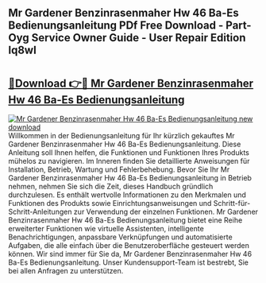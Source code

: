 ## Mr Gardener Benzinrasenmaher Hw 46 Ba-Es Bedienungsanleitung PDf Free Download - Part-Oyg Service Owner Guide - User Repair Edition lq8wI

# <h2><a href="http://df56je.blite.top/?on=Mr+Gardener+Benzinrasenmaher+Hw+46+Ba-Es+Bedienungsanleitung">🔗Download 👉🔴 Mr Gardener Benzinrasenmaher Hw 46 Ba-Es Bedienungsanleitung</a></h2>

[![Mr Gardener Benzinrasenmaher Hw 46 Ba-Es Bedienungsanleitung new download](https://i.imgur.com/lujVjoI.png)](http://df56je.blite.top/?on=Mr+Gardener+Benzinrasenmaher+Hw+46+Ba-Es+Bedienungsanleitung)
Willkommen in der Bedienungsanleitung für Ihr kürzlich gekauftes Mr Gardener Benzinrasenmaher Hw 46 Ba-Es Bedienungsanleitung. Diese Anleitung soll Ihnen helfen, die Funktionen und Funktionen Ihres Produkts mühelos zu navigieren. Im Inneren finden Sie detaillierte Anweisungen für Installation, Betrieb, Wartung und Fehlerbehebung. Bevor Sie Ihr Mr Gardener Benzinrasenmaher Hw 46 Ba-Es Bedienungsanleitung in Betrieb nehmen, nehmen Sie sich die Zeit, dieses Handbuch gründlich durchzulesen. Es enthält wertvolle Informationen zu den Merkmalen und Funktionen des Produkts sowie Einrichtungsanweisungen und Schritt-für-Schritt-Anleitungen zur Verwendung der einzelnen Funktionen. Mr Gardener Benzinrasenmaher Hw 46 Ba-Es Bedienungsanleitung bietet eine Reihe erweiterter Funktionen wie virtuelle Assistenten, intelligente Benachrichtigungen, anpassbare Verknüpfungen und automatisierte Aufgaben, die alle einfach über die Benutzeroberfläche gesteuert werden können. Wir sind immer für Sie da, Mr Gardener Benzinrasenmaher Hw 46 Ba-Es Bedienungsanleitung. Unser Kundensupport-Team ist bestrebt, Sie bei allen Anfragen zu unterstützen.
